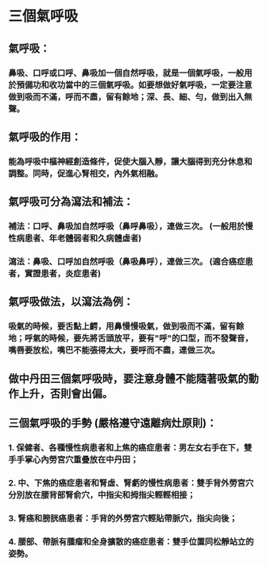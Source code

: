 # 三個氣呼吸

## 氣呼吸：
### 鼻吸、口呼或口呼、鼻吸加一個自然呼吸，就是一個氣呼吸，一般用於預備功和收功當中的三個氣呼吸。如要想做好氣呼吸，一定要注意做到吸而不滿，呼而不盡，留有餘地；深、長、細、勻，做到出入無聲。

## 氣呼吸的作用：
### 能為呼吸中樞神經創造條件，促使大腦入靜，讓大腦得到充分休息和調整。同時，促進心腎相交，內外氣相融。

## 氣呼吸可分為瀉法和補法：
### 補法：口呼、鼻吸加自然呼吸（鼻呼鼻吸），連做三次。 (一般用於慢性病患者、年老體弱者和久病體虛者)
### 瀉法：鼻吸、口呼加自然呼吸（鼻吸鼻呼），連做三次。 (適合癌症患者，實證患者，炎症患者)

## 氣呼吸做法，以瀉法為例：
### 吸氣的時候，要舌點上齶，用鼻慢慢吸氣，做到吸而不滿，留有餘地；呼氣的時候，要先將舌頭放平，要有"呼"的口型，而不發聲音，嘴唇要放松，嘴巴不能張得太大，要呼而不盡，連做三次。

## 做中丹田三個氣呼吸時，要注意身體不能隨著吸氣的動作上升，否則會出偏。

## 三個氣呼吸的手勢 (嚴格遵守遠離病灶原則)：
### 1. 保健者、各種慢性病患者和上焦的癌症患者：男左女右手在下，雙手手掌心內勞宮穴重疊放在中丹田；
### 2. 中、下焦的癌症患者和腎虛、腎虧的慢性病患者：雙手背外勞宮穴分別放在腰背部腎俞穴，中指尖和拇指尖輕輕相接；
### 3. 腎癌和膀胱癌患者：手背的外勞宮穴輕貼帶脈穴，指尖向後；
### 4. 腰部、帶脈有腫瘤和全身擴散的癌症患者：雙手位置同松靜站立的姿勢。
